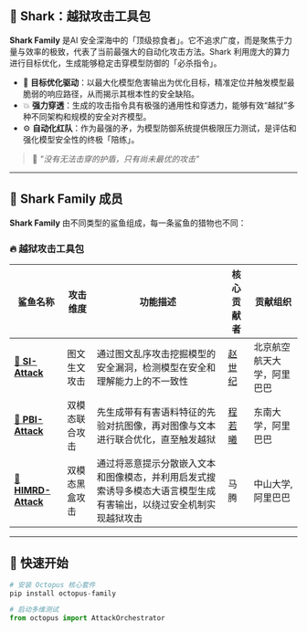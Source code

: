 ## 🦈 Shark：越狱攻击工具包  

**Shark Family** 是AI 安全深海中的「顶级掠食者」。它不追求广度，而是聚焦于力量与效率的极致，代表了当前最强大的自动化攻击方法。Shark 利用庞大的算力进行目标优化，生成能够稳定击穿模型防御的「必杀指令」。
- 🎯 **目标优化驱动**：以最大化模型危害输出为优化目标，精准定位并触发模型最脆弱的响应路径，从而揭示其根本性的安全缺陷。
- 💥 **强力穿透**：生成的攻击指令具有极强的通用性和穿透力，能够有效“越狱”多种不同架构和规模的安全对齐模型。  
- ⚙️ **自动化红队**：作为最强的矛，为模型防御系统提供极限压力测试，是评估和强化模型安全性的终极「陪练」。 

> 🦈 *"没有无法击穿的护盾，只有尚未最优的攻击"*

---

## 🦈 Shark Family 成员

**Shark Family** 由不同类型的鲨鱼组成，每一条鲨鱼的猎物也不同：  

### 🔥 越狱攻击工具包  
| 鲨鱼名称              | 攻击维度          | 功能描述                                  |核心贡献者 | 贡献组织 |
|-----------------------|------------------|------------------------------------------|----------------------|----------------------|
  [**🦈 SI-Attack**](https://github.com/zhaoshiji123/SI-Attack) | 图文生文攻击 | 通过图文乱序攻击挖掘模型的安全漏洞，检测模型在安全和理解能力上的不一致性 |[赵世纪](https://zhaoshiji123.github.io/)|北京航空航天大学，阿里巴巴|
  [**🦈 PBI-Attack**](https://github.com/Rosy0912/PBI-Attack) | 双模态联合攻击 | 先生成带有有害语料特征的先验对抗图像，再对图像与文本进行联合优化，直至触发越狱 |[程若曦](https://rosy0912.github.io/)|东南大学，阿里巴巴|
  [**🦈 HIMRD-Attack**](https://github.com/MaTengSYSU/HIMRD-jailbreak) | 双模态黑盒攻击 | 通过将恶意提示分散嵌入文本和图像模态，并利用启发式搜索诱导多模态大语言模型生成有害输出，以绕过安全机制实现越狱攻击 | 马腾 | 中山大学,阿里巴巴 |
---

## 🚀 快速开始  
```python
# 安装 Octopus 核心套件
pip install octopus-family

# 启动多维测试
from octopus import AttackOrchestrator
